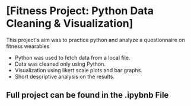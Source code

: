 # [Fitness Project: Python Data Cleaning & Visualization]
This project's aim was to practice python and analyze a questionnaire on fitness wearables

- Python was used to fetch data from a local file.
- Data was cleaned only using Python.
- Visualization using likert scale plots and bar graphs.
- Short descriptive analysis on the results.

## Full project can be found in the .ipybnb File
